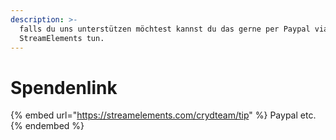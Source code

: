 ```yaml
---
description: >-
  falls du uns unterstützen möchtest kannst du das gerne per Paypal via
  StreamElements tun.
---
```


# Spendenlink

{% embed url="https://streamelements.com/crydteam/tip" %}
Paypal etc.
{% endembed %}

